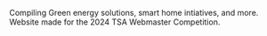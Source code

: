 Compiling Green energy solutions, smart home intiatives, and more. Website made for the 2024 TSA Webmaster Competition.

